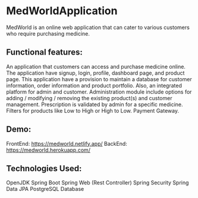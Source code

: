 # MedWorldApplication
MedWorld is an online web application that can cater to various customers who require purchasing medicine.

## Functional features:
An application that customers can access and purchase medicine online.
The application have signup, login, profile, dashboard page, and product page.
This application have a provision to maintain a database for customer information, order information and product portfolio.
Also, an integrated platform for admin and customer.
Administration module include options for adding / modifying / removing the existing product(s) and customer management.
Prescription is validated by admin for a specific medicine.
Filters for products like Low to High or High to Low.
Payment Gateway.

## Demo:
  FrontEnd: https://medworld.netlify.app/
  BackEnd: https://medworld.herokuapp.com/
   
## Technologies Used:
  OpenJDK
  Spring Boot
  Spring Web (Rest Controller)
  Spring Security
  Spring Data JPA
  PostgreSQL Database
   
